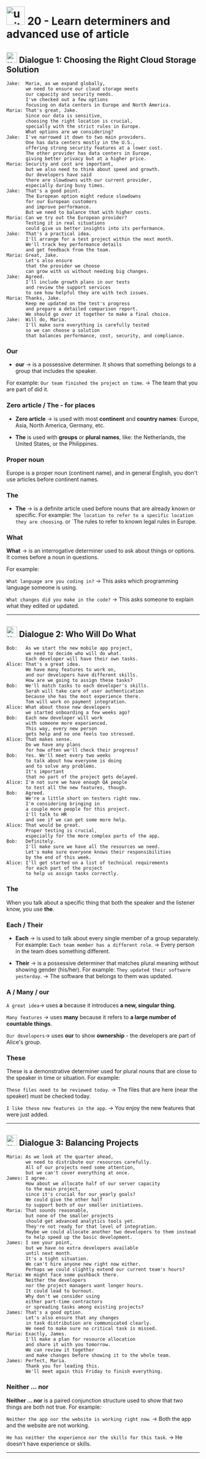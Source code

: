 # <img width="48" height="48" src="https://img.icons8.com/emoji/48/united-kingdom-emoji.png" alt="united-kingdom-emoji"/> 20 - Learn determiners and advanced use of article

## <img width="28" height="28" src="https://img.icons8.com/emoji/28/united-kingdom-emoji.png" alt="united-kingdom-emoji"/> Dialogue 1: Choosing the Right Cloud Storage Solution

```
Jake:  Maria, as we expand globally,
       we need to ensure our cloud storage meets
       our capacity and security needs.
       I've checked out a few options
       focusing on data centers in Europe and North America.
Maria: That's great, Jake.
       Since our data is sensitive,
       choosing the right location is crucial,
       specially with the strict rules in Europe.
       What options are we considering?
Jake:  I've narrowed it down to two main providers.
       One has data centers mostly in the U.S.,
       offering strong security features at a lower cost.
       The other provider has data centers in Europe,
       giving better privacy but at a higher price.
Maria: Security and cost are important,
       but we also need to think about speed and growth.
       Our developers have said
       there are slowdowns with our current provider,
       especially during busy times.
Jake:  That's a good point.
       The European option might reduce slowdowns
       for our European customers
       and improve performance.
       But we need to balance that with higher costs.
Maria: Can we try out the European provider?
       Testing it in real situations
       could give us better insights into its performance.
Jake:  That's a practical idea.
       I'll arrange for a test project within the next month.
       We'll track key performance details
       and get feedback from the team.
Maria: Great, Jake.
       Let's also ensure
       that the provider we choose
       can grow with us without needing big changes.
Jake:  Agreed.
       I'll include growth plans in our tests
       and review the support services
       to see how helpful they are with tech issues.
Maria: Thanks, Jake.
       Keep me updated on the test's progress
       and prepare a detailed comparison report.
       We should go over it together to make a final choice.
Jake:  Will do, Maria.
       I'll make sure everything is carefully tested
       so we can choose a solution
       that balances performance, cost, security, and compliance.
```

### Our

- **our** -> is a possessive determiner. It shows that something belongs to a group that includes the speaker.

For example: `Our team finished the project on time`. -> The team that you are part of did it.

### Zero article / The - for places

- **Zero article** -> is used with most **continent** and **country names**: Europe, Asia, North America, Germany, etc.

- **The** is used with **groups** or **plural names**, like: the Netherlands, the United States, or the Philippines.

### Proper noun

Europe is a proper noun (continent name), and in general English, you don't use articles before continent names.

### The

- **The** -> is a definite article used before nouns that are already known or specific.  For example: `The location to refer to a specific location they are choosing`. or `The rules to refer to known legal rules in Europe.

### What

**What** -> is an interrogative determiner used to ask about things or options. It comes before a noun in questions. 

For example:

`What language are you coding in?` -> This asks which programming language someone is using.

`What changes did you make in the code?` -> This asks someone to explain what they edited or updated.

---

## <img width="28" height="28" src="https://img.icons8.com/emoji/28/united-kingdom-emoji.png" alt="united-kingdom-emoji"/> Dialogue 2: Who Will Do What

```
Bob:   As we start the new mobile app project,
       we need to decide who will do what.
       Each developer will have their own tasks.
Alice: That's a great idea.
       We have many features to work on,
       and our developers have different skills.
       How are we going to assign these tasks?
Bob:   We'll match tasks to each developer's skills.
       Sarah will take care of user authentication
       because she has the most experience there.
       Tom will work on payment integration.
Alice: What about those new developers
       we started onboarding a few weeks ago?
Bob:   Each new developer will work
       with someone more experienced.
       This way, every new person
       gets help and no one feels too stressed.
Alice: That makes sense.
       Do we have any plans
       for how often we'll check their progress?
Bob:   Yes. We'll meet every two weeks
       to talk about how everyone is doing
       and to solve any problems.
       It's important
       that no part of the project gets delayed.
Alice: I'm not sure we have enough QA people
       to test all the new features, though.
Bob:   Agreed.
       We're a little short on testers right now.
       I'm considering bringing in
       a couple more people for this project.
       I'll talk to HR
       and see if we can get some more help.
Alice: That would be great.
       Proper testing is crucial,
       especially for the more complex parts of the app.
Bob:   Definitely.
       I'll make sure we have all the resources we need.
       Let's make sure everyone knows their responsibilities
       by the end of this week.
Alice: I'll get started on a list of technical requirements
       for each part of the project
       to help us assign tasks correctly.
```

### The

When you talk about a specific thing that both the speaker and the listener know, you use **the**.

### Each / Their

- **Each** ->  is used to talk about every single member of a group separately. For example: `Each team member has a different role`. -> Every person in the team does something different.

- **Their** ->  is a possessive determiner that matches plural meaning without showing gender (his/her). For example: `They updated their software yesterday`. -> The software that belongs to them was updated.


### A / Many / our

`A great idea`->  uses **a** because it introduces **a new, singular thing**.

`Many features` ->  uses **many** because it refers to **a large number of countable things**.

`Our developers`-> uses **our** to show **ownership** - the developers are part of Alice's group.

### These

These is a demonstrative determiner used for plural nouns that are close to the speaker in time or situation. For example:

`These files need to be reviewed today`. -> The files that are here (near the speaker) must be checked today.

`I like these new features in the app`. -> You enjoy the new features that were just added.

---

## <img width="28" height="28" src="https://img.icons8.com/emoji/28/united-kingdom-emoji.png" alt="united-kingdom-emoji"/> Dialogue 3: Balancing Projects

```
Maria: As we look at the quarter ahead,
       we need to distribute our resources carefully.
       All of our projects need some attention,
       but we can't cover everything at once.
James: I agree.
       How about we allocate half of our server capacity
       to the main project,
       since it's crucial for our yearly goals?
       We could give the other half
       to support both of our smaller initiatives.
Maria: That sounds reasonable,
       but none of the smaller projects
       should get advanced analytics tools yet.
       They're not ready for that level of integration.
       Maybe we could allocate another two developers to them instead
       to help speed up the basic development.
James: I see your point,
       but we have no extra developers available
       until next month.
       It's a tight situation.
       We can't hire anyone new right now either.
       Perhaps we could slightly extend our current team's hours?
Maria: We might face some pushback there.
       Neither the developers
       nor the project managers want longer hours.
       It could lead to burnout.
       Why don't we consider using
       either part-time contractors
       or spreading tasks among existing projects?
James: That's a good option.
       Let's also ensure that any changes
       in task distribution are communicated clearly.
       We need to make sure no critical task is missed.
Maria: Exactly, James.
       I'll make a plan for resource allocation
       and share it with you tomorrow.
       We can review it together
       and make changes before showing it to the whole team.
James: Perfect, Maria.
       Thank you for leading this.
       We'll meet again this Friday to finish everything.
```

### Neither ... nor

**Neither ... nor** is a paired conjunction structure used to show that two things are both not true. For example:

`Neither the app nor the website is working right now`. -> Both the app and the website are not working.

`He has neither the experience nor the skills for this task`. -> He doesn't have experience or skills.

---
